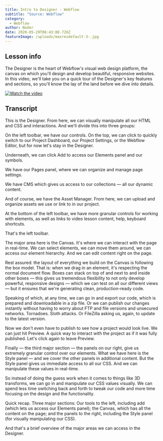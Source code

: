 ```yaml
---
title: Intro to Designer - Webflow
subtitle: "Source: Webflow"
category:
  - Webflow
author: Noder
date: 2020-05-29T06:43:08.726Z
featureImage: /uploads/maxresdefault-3-.jpg
---
```

## Lesson info

The Designer is the heart of Webflow's visual web design platform, the canvas on which you'll design and develop beautiful, responsive websites. In this video, we'll take you on a quick tour of the Designer's key features and sections, so you'll know the lay of the land before we dive into details.

[![Watch the video](https://i.postimg.cc/7PXVMswd/Start-tutorial-perfect.png)](https://www.youtube.com/embed/B8ivh42ZqVA)

## Transcript

This is the Designer. From here, we can visually manipulate all our HTML and CSS and interactions. And we'll divide this into three groups:

On the left toolbar, we have our controls. On the top, we can click to quickly switch to our Project Dashboard, our Project Settings, or the Webflow Editor, but for now let's stay in the Designer.

Underneath, we can click Add to access our Elements panel and our symbols.

We have our Pages panel, where we can organize and manage page settings.

We have CMS which gives us access to our collections — all our dynamic content.

And of course, we have the Asset Manager. From here, we can upload and organize assets we use or link to in our project.

At the bottom of the left toolbar, we have more granular controls for working with elements, as well as links to video lesson content, help, keyboard shortcuts.

That's the left toolbar.

The major area here is the Canvas. It's where we can interact with the page in real-time. We can select elements, we can move them around, we can access our element hierarchy. And we can edit content right on the page.

Rest assured: the layout of everything we build on the Canvas is following the box model. That is: when we drag in an element, it's respecting the normal document flow. Boxes can stack on top of and next to and inside other boxes — this gives us tremendous flexibility to not only develop powerful, responsive designs — which we can test on all our different views — but it ensures that we're generating clean, production-ready code.

Speaking of which, at any time, we can go in and export our code, which is prepared and downloadable in a zip file. Or we can publish our changes instantly without having to worry about FTP and file versions and unsecured networks. Tornadoes. Sloth attacks. Or FileZilla asking us, again, to update to the latest version.

Now we don't even have to publish to see how a project would look live. We can just hit Preview. A quick way to interact with the project as if it was fully published. Let's click again to leave Preview.

Finally — the third major section — the panels on our right, give us extremely granular control over our elements. What we have here is the Style panel — and we cover the other panels in additional content. But the Style panel gives us immediate access to all our CSS. And we can manipulate these values in real-time.

So instead of doing the guess work when it comes to things like 3D transforms, we can go in and manipulate our CSS values visually. We can spend less time switching back and forth to tweak our code and more time focusing on the design and the functionality.

Quick recap. Three major sections: Our tools to the left, including add (which lets us access our Elements panel); the Canvas, which has all the content on the page; and the panels to the right, including the Style panel (for visually manipulating our CSS).

And that's a brief overview of the major areas we can access in the Designer.
